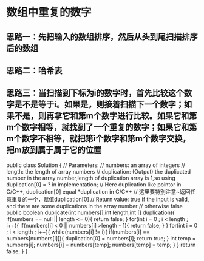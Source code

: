 # 数组中重复的数字
## 思路一：先把输入的数组排序，然后从头到尾扫描排序后的数组
## 思路二：哈希表
## 思路三：当扫描到下标为i的数字时，首先比较这个数字是不是等于i。如果是，则接着扫描下一个数字；如果不是，则再拿它和第m个数字进行比较。如果它和第m个数字相等，就找到了一个重复的数字；如果它和第m个数字不相等，就把第i个数字和第m个数字交换，把m放到属于属于它的位置


public class Solution {
    // Parameters:
    //    numbers:     an array of integers
    //    length:      the length of array numbers
    //    duplication: (Output) the duplicated number in the array number,length of duplication array is 1,so using duplication[0] = ? in implementation;
    //                  Here duplication like pointor in C/C++, duplication[0] equal *duplication in C/C++
    //    这里要特别注意~返回任意重复的一个，赋值duplication[0]
    // Return value:       true if the input is valid, and there are some duplications in the array number
    //                     otherwise false
    public boolean duplicate(int numbers[],int length,int [] duplication){
        if(numbers == null || length <= 0){
            return false;
        }
        for(int i = 0 ; i < length ; i++){
            if(numbers[i] < 0 || numbers[i] >length - 1){
                return false;
            }
        }
        for(int i = 0 ; i < length ; i++){
            while(numbers[i] != i){
                if(numbers[i] == numbers[numbers[i]]){
                    duplication[0] = numbers[i];
                    return true;
                }
                int temp = numbers[i];
                numbers[i] = numbers[temp];
                numbers[temp] = temp;
            }
        }
        return false;
    }
}